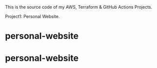 This is the source code of my AWS, Terraform & GitHub Actions Projects.

Project1: Personal Website.
# personal-website
# personal-website

